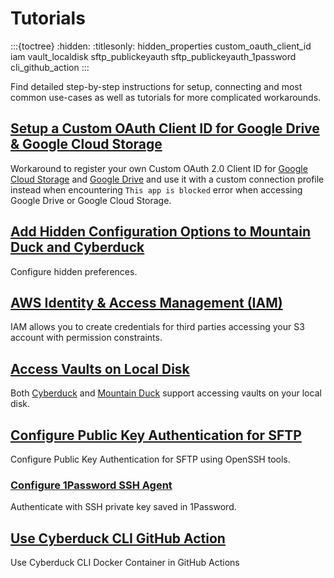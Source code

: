 Tutorials
====

:::{toctree}
:hidden:
:titlesonly:
hidden_properties
custom_oauth_client_id
iam
vault_localdisk
sftp_publickeyauth
sftp_publickeyauth_1password
cli_github_action
:::

Find detailed step-by-step instructions for setup, connecting and most common use-cases as well as tutorials for more complicated workarounds.

## [Setup a Custom OAuth Client ID for Google Drive & Google Cloud Storage](custom_oauth_client_id.md)
Workaround to register your own Custom OAuth 2.0 Client ID for [Google Cloud Storage](../protocols/googlecloudstorage.md) and [Google Drive](../protocols/googledrive.md) and use it with a custom connection profile instead when encountering `This app is blocked` error when accessing Google Drive or Google Cloud Storage.

## [Add Hidden Configuration Options to Mountain Duck and Cyberduck](hidden_properties.md)
Configure hidden preferences.

## [AWS Identity & Access Management (IAM)](iam.md)
IAM allows you to create credentials for third parties accessing your S3 account with permission constraints.

## [Access Vaults on Local Disk](vault_localdisk.md)
Both [Cyberduck](../cyberduck/index.md) and [Mountain Duck](../mountainduck/index.md) support accessing vaults on your local disk.

## [Configure Public Key Authentication for SFTP](sftp_publickeyauth.md)
Configure Public Key Authentication for SFTP using OpenSSH tools.

### [Configure 1Password SSH Agent](sftp_publickeyauth_1password.md)
Authenticate with SSH private key saved in 1Password.

## [Use Cyberduck CLI GitHub Action](cli_github_action.md)
Use Cyberduck CLI Docker Container in GitHub Actions